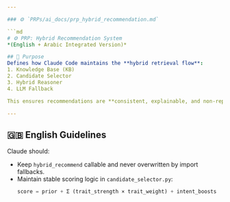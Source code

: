 ```yaml
---

### ⚙️ `PRPs/ai_docs/prp_hybrid_recommendation.md`

```md
# ⚙️ PRP: Hybrid Recommendation System  
*(English + Arabic Integrated Version)*

## 🎯 Purpose
Defines how Claude Code maintains the **hybrid retrieval flow**:
1. Knowledge Base (KB)  
2. Candidate Selector  
3. Hybrid Reasoner  
4. LLM Fallback  

This ensures recommendations are **consistent, explainable, and non-repetitive.**

---
```

## 🇬🇧 English Guidelines
Claude should:
- Keep `hybrid_recommend` callable and never overwritten by import fallbacks.  
- Maintain stable scoring logic in `candidate_selector.py`:
  ```python
  score = prior + Σ (trait_strength × trait_weight) + intent_boosts
